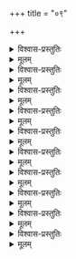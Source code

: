 +++
title = "०९"

+++

<details><summary>विश्वास-प्रस्तुतिः</summary>

आद्ये चकार नवमे शतके शठारिः  
तत् शेषतानुभवसन्मतिसम्मतेन ।  
निश्चित्य सर्वविधबन्धुतया तमीशम्  
आपत्सखम् प्रणमत इति परोपदेशम् ॥ ९–१ ॥
</details>

<details><summary>मूलम्</summary>

आद्ये चकार नवमे शतके शठारिः  
तत् शेषतानुभवसन्मतिसम्मतेन ।  
निश्चित्य सर्वविधबन्धुतया तमीशम्  
आपत्सखम् प्रणमत इति परोपदेशम् ॥ ९–१ ॥
</details>

<details><summary>विश्वास-प्रस्तुतिः</summary>

बन्धुत्वतः स्वमनुकम्पितवन्तम् आदौ  
आसन्नधाम्नि भुजगाधिपतौ शयानम् ।  
स्वापेक्षितम् मुनिरयाचत तम् द्वितीये  
तस्य एकरूपशयनेपि च दुःखितोभूत् ॥ ९–२ ॥
</details>

<details><summary>मूलम्</summary>

बन्धुत्वतः स्वमनुकम्पितवन्तम् आदौ  
आसन्नधाम्नि भुजगाधिपतौ शयानम् ।  
स्वापेक्षितम् मुनिरयाचत तम् द्वितीये  
तस्य एकरूपशयनेपि च दुःखितोभूत् ॥ ९–२ ॥
</details>

<details><summary>विश्वास-प्रस्तुतिः</summary>

नारायणे मयि सति स्वभरार्थचिन्ता  
नार्हा तव इति विभुना बहुमानभाजा ।  
आविष्कृताम् निरवधिम् निजशीलवत्ताम्  
अन्यादृशीम् अनुबभूव मुनिः तृतीये ॥ ९–३ ॥
</details>

<details><summary>मूलम्</summary>

नारायणे मयि सति स्वभरार्थचिन्ता  
नार्हा तव इति विभुना बहुमानभाजा ।  
आविष्कृताम् निरवधिम् निजशीलवत्ताम्  
अन्यादृशीम् अनुबभूव मुनिः तृतीये ॥ ९–३ ॥
</details>

<details><summary>विश्वास-प्रस्तुतिः</summary>

शीलाधिकश्रियम् उरः स्थलतो दधानोपि  
आत्मेप्सितम् न दिशत्यति अतिमात्र खिन्नः ।  
लब्ध्वा ततः कमपि तस्य कृपाकटाक्षम्  
आद्राक्षम् ईशम् इति स प्रजहर्ष तुर्ये ॥ ९–४ ॥
</details>

<details><summary>मूलम्</summary>

शीलाधिकश्रियम् उरः स्थलतो दधानोपि  
आत्मेप्सितम् न दिशत्यति अतिमात्र खिन्नः ।  
लब्ध्वा ततः कमपि तस्य कृपाकटाक्षम्  
आद्राक्षम् ईशम् इति स प्रजहर्ष तुर्ये ॥ ९–४ ॥
</details>
 

<details><summary>विश्वास-प्रस्तुतिः</summary>

आलोकनम् च तदचाक्षुषम् इत्यथार्तः  
दृष्ट्वा च तत् स्मरणहेतुपदार्थजातम् ।  
आसन्नहानिकतया आवसितः सुसक्तः  
दुःखेन दुःसहतरेण स पञ्चमेऽभूत् ॥ ९–५ ॥
</details>

<details><summary>मूलम्</summary>

आलोकनम् च तदचाक्षुषम् इत्यथार्तः  
दृष्ट्वा च तत् स्मरणहेतुपदार्थजातम् ।  
आसन्नहानिकतया आवसितः सुसक्तः  
दुःखेन दुःसहतरेण स पञ्चमेऽभूत् ॥ ९–५ ॥
</details>

<details><summary>विश्वास-प्रस्तुतिः</summary>

स्वस्यात्मताम् अगणयन् स्वयमर्थयित्वा  
स्वम् प्राप्य हर्षविवशो हरिरित्यधस्तात् ।  
यत् शीलम् अन्वभवत् अस्य तदेव दैवात्  
संस्मृत्य स दृतमनाः व्यसनी च षष्ठे ॥ ९–६ ॥
</details>

<details><summary>मूलम्</summary>

स्वस्यात्मताम् अगणयन् स्वयमर्थयित्वा  
स्वम् प्राप्य हर्षविवशो हरिरित्यधस्तात् ।  
यत् शीलम् अन्वभवत् अस्य तदेव दैवात्  
संस्मृत्य स दृतमनाः व्यसनी च षष्ठे ॥ ९–६ ॥
</details>
 

<details><summary>विश्वास-प्रस्तुतिः</summary>

स्वीयम् वियोगिजन हन्तृ निजाभिरूप्यम्  
विस्मृत्य सम्श्रितजनैः वसतः सहैव ।  
अर्चाहरेः क्वचन तत्प्रतिबोधनाय  
दूतीचकार विहगान् अधिसप्तमम् सः ॥ ९–७ ॥
</details>

<details><summary>मूलम्</summary>

स्वीयम् वियोगिजन हन्तृ निजाभिरूप्यम्  
विस्मृत्य सम्श्रितजनैः वसतः सहैव ।  
अर्चाहरेः क्वचन तत्प्रतिबोधनाय  
दूतीचकार विहगान् अधिसप्तमम् सः ॥ ९–७ ॥
</details>
 

<details><summary>विश्वास-प्रस्तुतिः</summary>

ईशे समाजिगमिषति अपि दूतवाक्यैः  
तावद् विलम्बम् असहन् मुनिर्अस्य भौमम् ।  
देवीजुषः कमपि देशविशेषम् आरात्  
यायाम् कदा इति अवधिम् अर्थयत् अष्टमेन ॥ ९–८ ॥
</details>

<details><summary>मूलम्</summary>

ईशे समाजिगमिषति अपि दूतवाक्यैः  
तावद् विलम्बम् असहन् मुनिर्अस्य भौमम् ।  
देवीजुषः कमपि देशविशेषम् आरात्  
यायाम् कदा इति अवधिम् अर्थयत् अष्टमेन ॥ ९–८ ॥
</details>

<details><summary>विश्वास-प्रस्तुतिः</summary>

स्वप्राप्तिकालम् अविभावयति इन्दिरेशे  
कृष्णे गवाम् अवनधर्मिणि गोपिकानाम् ।  
सायम् समागमविलम्बिनि योऽवसादः  
आसीत् स एव नवमे स्फुरितः शठारेः ॥ ९–९ ॥
</details>

<details><summary>मूलम्</summary>

स्वप्राप्तिकालम् अविभावयति इन्दिरेशे  
कृष्णे गवाम् अवनधर्मिणि गोपिकानाम् ।  
सायम् समागमविलम्बिनि योऽवसादः  
आसीत् स एव नवमे स्फुरितः शठारेः ॥ ९–९ ॥
</details>

<details><summary>विश्वास-प्रस्तुतिः</summary>

प्राप्तिप्रदानसमयोयम् इति प्रकाश्य  
स्वस्य प्रियम् महति कृष्णपुरे वसन्तम् ।  
ईशम् यथाशकनम् आश्रयत इति हर्षात्  
अन्योपदेशम् अकरोत् दशमे मुनीन्द्रः ॥ ९–१० ॥
</details>

<details><summary>मूलम्</summary>

प्राप्तिप्रदानसमयोयम् इति प्रकाश्य  
स्वस्य प्रियम् महति कृष्णपुरे वसन्तम् ।  
ईशम् यथाशकनम् आश्रयत इति हर्षात्  
अन्योपदेशम् अकरोत् दशमे मुनीन्द्रः ॥ ९–१० ॥
</details>

